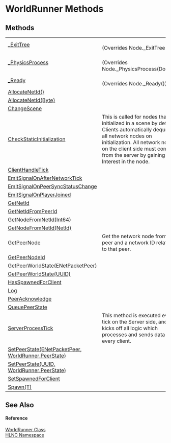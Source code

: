 # WorldRunner Methods




## Methods
<table>
<tr>
<td><a href="M_HLNC_WorldRunner__ExitTree">_ExitTree</a></td>
<td><br />(Overrides Node._ExitTree())</td></tr>
<tr>
<td><a href="M_HLNC_WorldRunner__PhysicsProcess">_PhysicsProcess</a></td>
<td><br />(Overrides Node._PhysicsProcess(Double))</td></tr>
<tr>
<td><a href="M_HLNC_WorldRunner__Ready">_Ready</a></td>
<td><br />(Overrides Node._Ready())</td></tr>
<tr>
<td><a href="M_HLNC_WorldRunner_AllocateNetId">AllocateNetId()</a></td>
<td> </td></tr>
<tr>
<td><a href="M_HLNC_WorldRunner_AllocateNetId_1">AllocateNetId(Byte)</a></td>
<td> </td></tr>
<tr>
<td><a href="M_HLNC_WorldRunner_ChangeScene">ChangeScene</a></td>
<td> </td></tr>
<tr>
<td><a href="M_HLNC_WorldRunner_CheckStaticInitialization">CheckStaticInitialization</a></td>
<td>This is called for nodes that are initialized in a scene by default. Clients automatically dequeue all network nodes on initialization. All network nodes on the client side must come from the server by gaining Interest in the node.</td></tr>
<tr>
<td><a href="M_HLNC_WorldRunner_ClientHandleTick">ClientHandleTick</a></td>
<td> </td></tr>
<tr>
<td><a href="M_HLNC_WorldRunner_EmitSignalOnAfterNetworkTick">EmitSignalOnAfterNetworkTick</a></td>
<td> </td></tr>
<tr>
<td><a href="M_HLNC_WorldRunner_EmitSignalOnPeerSyncStatusChange">EmitSignalOnPeerSyncStatusChange</a></td>
<td> </td></tr>
<tr>
<td><a href="M_HLNC_WorldRunner_EmitSignalOnPlayerJoined">EmitSignalOnPlayerJoined</a></td>
<td> </td></tr>
<tr>
<td><a href="M_HLNC_WorldRunner_GetNetId">GetNetId</a></td>
<td> </td></tr>
<tr>
<td><a href="M_HLNC_WorldRunner_GetNetIdFromPeerId">GetNetIdFromPeerId</a></td>
<td> </td></tr>
<tr>
<td><a href="M_HLNC_WorldRunner_GetNodeFromNetId_1">GetNodeFromNetId(Int64)</a></td>
<td> </td></tr>
<tr>
<td><a href="M_HLNC_WorldRunner_GetNodeFromNetId">GetNodeFromNetId(NetId)</a></td>
<td> </td></tr>
<tr>
<td><a href="M_HLNC_WorldRunner_GetPeerNode">GetPeerNode</a></td>
<td>Get the network node from a peer and a network ID relative to that peer.</td></tr>
<tr>
<td><a href="M_HLNC_WorldRunner_GetPeerNodeId">GetPeerNodeId</a></td>
<td> </td></tr>
<tr>
<td><a href="M_HLNC_WorldRunner_GetPeerWorldState">GetPeerWorldState(ENetPacketPeer)</a></td>
<td> </td></tr>
<tr>
<td><a href="M_HLNC_WorldRunner_GetPeerWorldState_1">GetPeerWorldState(UUID)</a></td>
<td> </td></tr>
<tr>
<td><a href="M_HLNC_WorldRunner_HasSpawnedForClient">HasSpawnedForClient</a></td>
<td> </td></tr>
<tr>
<td><a href="M_HLNC_WorldRunner_Log">Log</a></td>
<td> </td></tr>
<tr>
<td><a href="M_HLNC_WorldRunner_PeerAcknowledge">PeerAcknowledge</a></td>
<td> </td></tr>
<tr>
<td><a href="M_HLNC_WorldRunner_QueuePeerState">QueuePeerState</a></td>
<td> </td></tr>
<tr>
<td><a href="M_HLNC_WorldRunner_ServerProcessTick">ServerProcessTick</a></td>
<td>This method is executed every tick on the Server side, and kicks off all logic which processes and sends data to every client.</td></tr>
<tr>
<td><a href="M_HLNC_WorldRunner_SetPeerState">SetPeerState(ENetPacketPeer, WorldRunner.PeerState)</a></td>
<td> </td></tr>
<tr>
<td><a href="M_HLNC_WorldRunner_SetPeerState_1">SetPeerState(UUID, WorldRunner.PeerState)</a></td>
<td> </td></tr>
<tr>
<td><a href="M_HLNC_WorldRunner_SetSpawnedForClient">SetSpawnedForClient</a></td>
<td> </td></tr>
<tr>
<td><a href="M_HLNC_WorldRunner_Spawn__1">Spawn(T)</a></td>
<td> </td></tr>
</table>

## See Also


#### Reference
<a href="T_HLNC_WorldRunner">WorldRunner Class</a>  
<a href="N_HLNC">HLNC Namespace</a>  
